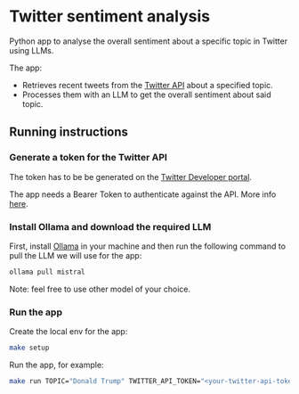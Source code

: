 # Twitter sentiment analysis
Python app to analyse the overall sentiment about a specific topic in Twitter using LLMs.

The app:
- Retrieves recent tweets from the [Twitter API](https://developer.x.com/en/docs/x-api) about a specified topic.
- Processes them with an LLM to get the overall sentiment about said topic.

## Running instructions

### Generate a token for the Twitter API
The token has to be be generated on the [Twitter Developer portal](https://docs.x.com/x-api/getting-started/getting-access).

The app needs a Bearer Token to authenticate against the API. More info [here](https://docs.x.com/resources/fundamentals/authentication/oauth-2-0/application-only).

### Install Ollama and download the required LLM
First, install [Ollama](https://ollama.com/) in your machine and then run the following command to pull the LLM we will use for the app:
```bash
ollama pull mistral
```

Note: feel free to use other model of your choice.

### Run the app
Create the local env for the app:
```bash
make setup
```

Run the app, for example:
```bash
make run TOPIC="Donald Trump" TWITTER_API_TOKEN="<your-twitter-api-token>"
```

